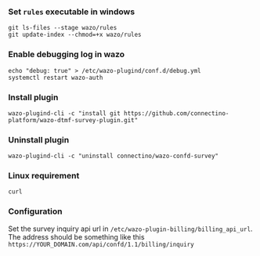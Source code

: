 ### Set `rules` executable in windows
```shell
git ls-files --stage wazo/rules
git update-index --chmod=+x wazo/rules
```
### Enable debugging log in wazo
```shell
echo "debug: true" > /etc/wazo-plugind/conf.d/debug.yml
systemctl restart wazo-auth
```
### Install plugin
```shell
wazo-plugind-cli -c "install git https://github.com/connectino-platform/wazo-dtmf-survey-plugin.git"
```
### Uninstall plugin
```shell
wazo-plugind-cli -c "uninstall connectino/wazo-confd-survey"
```

### Linux requirement
``curl``

### Configuration
Set the survey inquiry api url in `/etc/wazo-plugin-billing/billing_api_url`.
The address should be something like this `https://YOUR_DOMAIN.com/api/confd/1.1/billing/inquiry`

